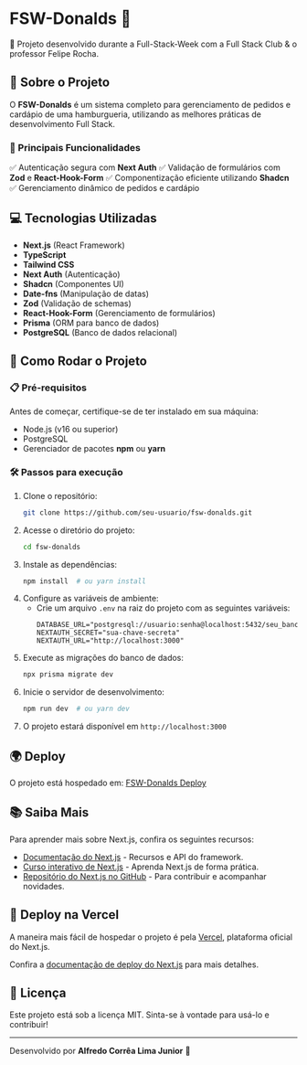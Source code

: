 # FSW-Donalds 🍔

🚀 Projeto desenvolvido durante a Full-Stack-Week com a Full Stack Club & o professor Felipe Rocha.

## 📌 Sobre o Projeto

O **FSW-Donalds** é um sistema completo para gerenciamento de pedidos e cardápio de uma hamburgueria, utilizando as melhores práticas de desenvolvimento Full Stack.

### 🎯 Principais Funcionalidades

✅ Autenticação segura com **Next Auth** ✅ Validação de formulários com **Zod** e **React-Hook-Form** ✅ Componentização eficiente utilizando **Shadcn** ✅ Gerenciamento dinâmico de pedidos e cardápio

## 💻 Tecnologias Utilizadas

- **Next.js** (React Framework)
- **TypeScript**
- **Tailwind CSS**
- **Next Auth** (Autenticação)
- **Shadcn** (Componentes UI)
- **Date-fns** (Manipulação de datas)
- **Zod** (Validação de schemas)
- **React-Hook-Form** (Gerenciamento de formulários)
- **Prisma** (ORM para banco de dados)
- **PostgreSQL** (Banco de dados relacional)

## 🚀 Como Rodar o Projeto

### 📋 Pré-requisitos

Antes de começar, certifique-se de ter instalado em sua máquina:

- Node.js (v16 ou superior)
- PostgreSQL
- Gerenciador de pacotes **npm** ou **yarn**

### 🛠️ Passos para execução

1. Clone o repositório:
   ```bash
   git clone https://github.com/seu-usuario/fsw-donalds.git
   ```
2. Acesse o diretório do projeto:
   ```bash
   cd fsw-donalds
   ```
3. Instale as dependências:
   ```bash
   npm install  # ou yarn install
   ```
4. Configure as variáveis de ambiente:
   - Crie um arquivo `.env` na raiz do projeto com as seguintes variáveis:
     ```env
     DATABASE_URL="postgresql://usuario:senha@localhost:5432/seu_banco"
     NEXTAUTH_SECRET="sua-chave-secreta"
     NEXTAUTH_URL="http://localhost:3000"
     ```
5. Execute as migrações do banco de dados:
   ```bash
   npx prisma migrate dev
   ```
6. Inicie o servidor de desenvolvimento:
   ```bash
   npm run dev  # ou yarn dev
   ```
7. O projeto estará disponível em `http://localhost:3000`

## 🌍 Deploy

O projeto está hospedado em: [FSW-Donalds Deploy](https://lnkd.in/d822CX2b)

## 📚 Saiba Mais

Para aprender mais sobre Next.js, confira os seguintes recursos:

- [Documentação do Next.js](https://nextjs.org/docs) - Recursos e API do framework.
- [Curso interativo de Next.js](https://nextjs.org/learn) - Aprenda Next.js de forma prática.
- [Repositório do Next.js no GitHub](https://github.com/vercel/next.js) - Para contribuir e acompanhar novidades.

## 🚀 Deploy na Vercel

A maneira mais fácil de hospedar o projeto é pela [Vercel](https://vercel.com/new?utm_medium=default-template\&filter=next.js\&utm_source=create-next-app\&utm_campaign=create-next-app-readme), plataforma oficial do Next.js.

Confira a [documentação de deploy do Next.js](https://nextjs.org/docs/app/building-your-application/deploying) para mais detalhes.

## 📜 Licença

Este projeto está sob a licença MIT. Sinta-se à vontade para usá-lo e contribuir!

---

Desenvolvido por **Alfredo Corrêa Lima Junior** 🚀

